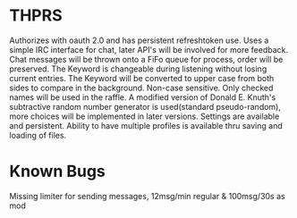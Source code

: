 # THPRS
Authorizes with oauth 2.0 and has persistent refreshtoken use.
Uses a simple IRC interface for chat, later API's will be involved for more feedback.
Chat messages will be thrown onto a FiFo queue for process, order will be preserved.
The Keyword is changeable during listening without losing current entries.
The Keyword will be converted to upper case from both sides to compare in the background. Non-case sensitive.
Only checked names will be used in the raffle.
A modified version of Donald E. Knuth's subtractive random number generator is used(standard pseudo-random), more choices will be implemented in later versions.
Settings are available and persistent.
Ability to have multiple profiles is available thru saving and loading of files.

# Known Bugs
Missing limiter for sending messages, 12msg/min regular & 100msg/30s as mod
